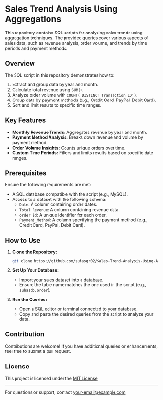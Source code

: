 # Sales Trend Analysis Using Aggregations

This repository contains SQL scripts for analyzing sales trends using aggregation techniques. The provided queries cover various aspects of sales data, such as revenue analysis, order volume, and trends by time periods and payment methods.

## Overview

The SQL script in this repository demonstrates how to:

1. Extract and group data by year and month.
2. Calculate total revenue using `SUM()`.
3. Analyze order volume with `COUNT('DISTINCT Transaction ID')`.
4. Group data by payment methods (e.g., Credit Card, PayPal, Debit Card).
5. Sort and limit results to specific time ranges.

## Key Features

- **Monthly Revenue Trends:** Aggregates revenue by year and month.
- **Payment Method Analysis:** Breaks down revenue and volume by payment method.
- **Order Volume Insights:** Counts unique orders over time.
- **Custom Time Periods:** Filters and limits results based on specific date ranges.

## Prerequisites

Ensure the following requirements are met:

- A SQL database compatible with the script (e.g., MySQL).
- Access to a dataset with the following schema:
  - `Date`: A column containing order dates.
  - `Total Revenue`: A column containing revenue data.
  - `order_id`: A unique identifier for each order.
  - `Payment_Method`: A column specifying the payment method (e.g., Credit Card, PayPal, Debit Card).

## How to Use

1. **Clone the Repository:**
   ```bash
   git clone https://github.com/suhasgr02/Sales-Trend-Analysis-Using-Aggregations//sales-trend-analysis.git
   ```

2. **Set Up Your Database:**
   - Import your sales dataset into a database.
   - Ensure the table name matches the one used in the script (e.g., `suhasdb.order`).

3. **Run the Queries:**
   - Open a SQL editor or terminal connected to your database.
   - Copy and paste the desired queries from the script to analyze your data.


## Contribution

Contributions are welcome! If you have additional queries or enhancements, feel free to submit a pull request.

## License

This project is licensed under the [MIT License](LICENSE).

---

For questions or support, contact [your-email@example.com](suhasgr7479@gmail.com)

